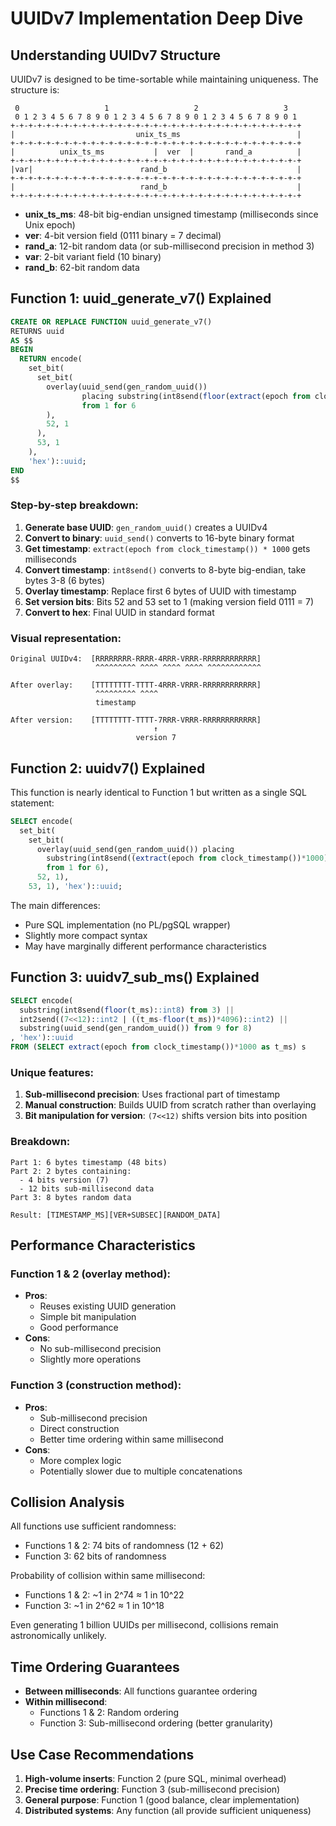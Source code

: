 # UUIDv7 Implementation Deep Dive

## Understanding UUIDv7 Structure

UUIDv7 is designed to be time-sortable while maintaining uniqueness. The structure is:

```
 0                   1                   2                   3
 0 1 2 3 4 5 6 7 8 9 0 1 2 3 4 5 6 7 8 9 0 1 2 3 4 5 6 7 8 9 0 1
+-+-+-+-+-+-+-+-+-+-+-+-+-+-+-+-+-+-+-+-+-+-+-+-+-+-+-+-+-+-+-+-+
|                           unix_ts_ms                          |
+-+-+-+-+-+-+-+-+-+-+-+-+-+-+-+-+-+-+-+-+-+-+-+-+-+-+-+-+-+-+-+-+
|          unix_ts_ms           |  ver  |       rand_a          |
+-+-+-+-+-+-+-+-+-+-+-+-+-+-+-+-+-+-+-+-+-+-+-+-+-+-+-+-+-+-+-+-+
|var|                        rand_b                             |
+-+-+-+-+-+-+-+-+-+-+-+-+-+-+-+-+-+-+-+-+-+-+-+-+-+-+-+-+-+-+-+-+
|                            rand_b                             |
+-+-+-+-+-+-+-+-+-+-+-+-+-+-+-+-+-+-+-+-+-+-+-+-+-+-+-+-+-+-+-+-+
```

- **unix_ts_ms**: 48-bit big-endian unsigned timestamp (milliseconds since Unix epoch)
- **ver**: 4-bit version field (0111 binary = 7 decimal)
- **rand_a**: 12-bit random data (or sub-millisecond precision in method 3)
- **var**: 2-bit variant field (10 binary)
- **rand_b**: 62-bit random data

## Function 1: uuid_generate_v7() Explained

```sql
CREATE OR REPLACE FUNCTION uuid_generate_v7()
RETURNS uuid
AS $$
BEGIN
  RETURN encode(
    set_bit(
      set_bit(
        overlay(uuid_send(gen_random_uuid())
                placing substring(int8send(floor(extract(epoch from clock_timestamp()) * 1000)::bigint) from 3)
                from 1 for 6
        ),
        52, 1
      ),
      53, 1
    ),
    'hex')::uuid;
END
$$
```

### Step-by-step breakdown:

1. **Generate base UUID**: `gen_random_uuid()` creates a UUIDv4
2. **Convert to binary**: `uuid_send()` converts to 16-byte binary format
3. **Get timestamp**: `extract(epoch from clock_timestamp()) * 1000` gets milliseconds
4. **Convert timestamp**: `int8send()` converts to 8-byte big-endian, take bytes 3-8 (6 bytes)
5. **Overlay timestamp**: Replace first 6 bytes of UUID with timestamp
6. **Set version bits**: Bits 52 and 53 set to 1 (making version field 0111 = 7)
7. **Convert to hex**: Final UUID in standard format

### Visual representation:

```
Original UUIDv4:  [RRRRRRRR-RRRR-4RRR-VRRR-RRRRRRRRRRRR]
                   ^^^^^^^^^ ^^^^ ^^^^ ^^^^ ^^^^^^^^^^^^

After overlay:    [TTTTTTTT-TTTT-4RRR-VRRR-RRRRRRRRRRRR]
                   ^^^^^^^^^ ^^^^
                   timestamp

After version:    [TTTTTTTT-TTTT-7RRR-VRRR-RRRRRRRRRRRR]
                                ↑
                            version 7
```

## Function 2: uuidv7() Explained

This function is nearly identical to Function 1 but written as a single SQL statement:

```sql
SELECT encode(
  set_bit(
    set_bit(
      overlay(uuid_send(gen_random_uuid()) placing
        substring(int8send((extract(epoch from clock_timestamp())*1000)::bigint) from 3)
        from 1 for 6),
      52, 1),
    53, 1), 'hex')::uuid;
```

The main differences:

- Pure SQL implementation (no PL/pgSQL wrapper)
- Slightly more compact syntax
- May have marginally different performance characteristics

## Function 3: uuidv7_sub_ms() Explained

```sql
SELECT encode(
  substring(int8send(floor(t_ms)::int8) from 3) ||
  int2send((7<<12)::int2 | ((t_ms-floor(t_ms))*4096)::int2) ||
  substring(uuid_send(gen_random_uuid()) from 9 for 8)
, 'hex')::uuid
FROM (SELECT extract(epoch from clock_timestamp())*1000 as t_ms) s
```

### Unique features:

1. **Sub-millisecond precision**: Uses fractional part of timestamp
2. **Manual construction**: Builds UUID from scratch rather than overlaying
3. **Bit manipulation for version**: `(7<<12)` shifts version bits into position

### Breakdown:

```
Part 1: 6 bytes timestamp (48 bits)
Part 2: 2 bytes containing:
  - 4 bits version (7)
  - 12 bits sub-millisecond data
Part 3: 8 bytes random data

Result: [TIMESTAMP_MS][VER+SUBSEC][RANDOM_DATA]
```

## Performance Characteristics

### Function 1 & 2 (overlay method):

- **Pros**:
  - Reuses existing UUID generation
  - Simple bit manipulation
  - Good performance
- **Cons**:
  - No sub-millisecond precision
  - Slightly more operations

### Function 3 (construction method):

- **Pros**:
  - Sub-millisecond precision
  - Direct construction
  - Better time ordering within same millisecond
- **Cons**:
  - More complex logic
  - Potentially slower due to multiple concatenations

## Collision Analysis

All functions use sufficient randomness:

- Functions 1 & 2: 74 bits of randomness (12 + 62)
- Function 3: 62 bits of randomness

Probability of collision within same millisecond:

- Functions 1 & 2: ~1 in 2^74 ≈ 1 in 10^22
- Function 3: ~1 in 2^62 ≈ 1 in 10^18

Even generating 1 billion UUIDs per millisecond, collisions remain astronomically unlikely.

## Time Ordering Guarantees

- **Between milliseconds**: All functions guarantee ordering
- **Within millisecond**:
  - Functions 1 & 2: Random ordering
  - Function 3: Sub-millisecond ordering (better granularity)

## Use Case Recommendations

1. **High-volume inserts**: Function 2 (pure SQL, minimal overhead)
2. **Precise time ordering**: Function 3 (sub-millisecond precision)
3. **General purpose**: Function 1 (good balance, clear implementation)
4. **Distributed systems**: Any function (all provide sufficient uniqueness)
